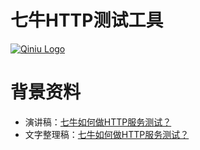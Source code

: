 七牛HTTP测试工具
=============

[![Qiniu Logo](http://assets.qiniu.com/qiniu-122x65.png)](http://www.qiniu.com/)

# 背景资料

* 演讲稿：[七牛如何做HTTP服务测试？](http://open.qiniudn.com/qiniutest.pdf)
* 文字整理稿：[七牛如何做HTTP服务测试？](http://blog.qiniu.com/archives/2541)
